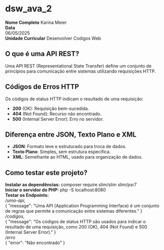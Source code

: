 # dsw_ava_2

**Nome Completo**
Karina Meier <br>
**Data**  
06/05/2025 <br>
**Unidade Curricular**
Desenvolver Codigos Web
## O que é uma API REST?
Uma API REST (Representational State Transfer) define um conjunto de princípios para comunicação entre sistemas utilizando requisições HTTP.

## Códigos de Erros HTTP
Os códigos de status HTTP indicam o resultado de uma requisição:
- **200** (OK): Requisição bem-sucedida.
- **404** (Not Found): Recurso não encontrado.
- **500** (Internal Server Error): Erro no servidor.

## Diferença entre JSON, Texto Plano e XML
- **JSON**: Formato leve e estruturado para troca de dados.
- **Texto Plano**: Simples, sem estrutura específica.
- **XML**: Semelhante ao HTML, usado para organização de dados.

## Como testar este projeto?

**Instalar as dependências:**
composer require slim/slim slim/psr7 <br>
**Iniciar o servidor do PHP:**
php -S localhost:8080 <br>
**Testar os Endpoints:** <br>
<em> /uma-api,</em> <br>
{
    "message": "Uma API (Application Programming Interface) é um conjunto de regras que permite a comunicação entre sistemas diferentes."
} <br>
<em> /codigos, </em> <br>
 {
    "message": "Os códigos de status HTTP são usados para indicar o resultado de uma requisição, como 200 (OK), 404 (Not Found) e 500 (Internal Server Error)."
} <br>
<em> /erro </em> <br>
{
    "error": "Não encontrado"
}